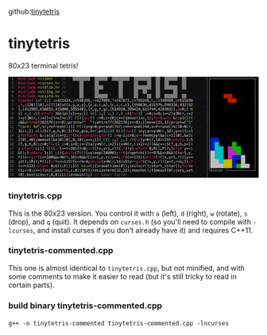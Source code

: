 github:[tinytetris](https://github.com/taylorconor/tinytetris.git)
# tinytetris
80x23 terminal tetris!

![tinytetris gif](animation.gif)

### tinytetris.cpp
This is the 80x23 version. You control it with `a` (left), `d` (right), `w` (rotate),
`s` (drop), and `q` (quit). It depends on `curses.h` (so you'll need to compile with
`-lcurses`, and install curses if you don't already have it) and requires C++11.

### tinytetris-commented.cpp
This one is almost identical to `tinytetris.cpp`, but not minified, and with some
comments to make it easier to read (but it's still tricky to read in certain parts).

### build binary tinytetris-commented.cpp
`g++ -o tinytetris-commented tinytetris-commented.cpp -lncurses`
